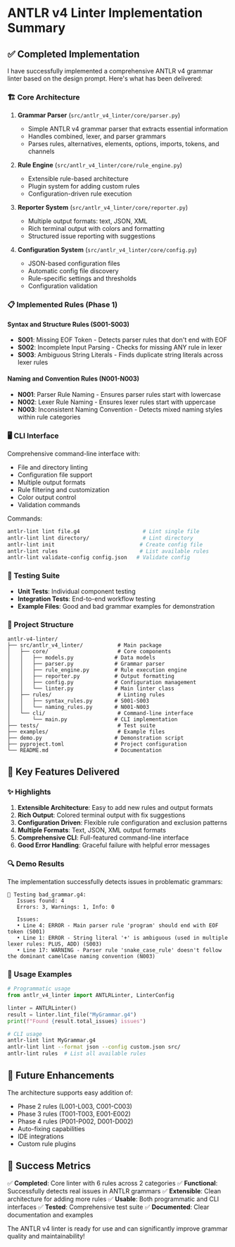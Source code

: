 # ANTLR v4 Linter Implementation Summary

## ✅ Completed Implementation

I have successfully implemented a comprehensive ANTLR v4 grammar linter based on the design prompt. Here's what has been delivered:

### 🏗️ Core Architecture

1. **Grammar Parser** (`src/antlr_v4_linter/core/parser.py`)
   - Simple ANTLR v4 grammar parser that extracts essential information
   - Handles combined, lexer, and parser grammars
   - Parses rules, alternatives, elements, options, imports, tokens, and channels

2. **Rule Engine** (`src/antlr_v4_linter/core/rule_engine.py`)
   - Extensible rule-based architecture
   - Plugin system for adding custom rules
   - Configuration-driven rule execution

3. **Reporter System** (`src/antlr_v4_linter/core/reporter.py`)
   - Multiple output formats: text, JSON, XML
   - Rich terminal output with colors and formatting
   - Structured issue reporting with suggestions

4. **Configuration System** (`src/antlr_v4_linter/core/config.py`)
   - JSON-based configuration files
   - Automatic config file discovery
   - Rule-specific settings and thresholds
   - Configuration validation

### 📋 Implemented Rules (Phase 1)

#### Syntax and Structure Rules (S001-S003)
- **S001**: Missing EOF Token - Detects parser rules that don't end with EOF
- **S002**: Incomplete Input Parsing - Checks for missing ANY rule in lexer
- **S003**: Ambiguous String Literals - Finds duplicate string literals across lexer rules

#### Naming and Convention Rules (N001-N003)
- **N001**: Parser Rule Naming - Ensures parser rules start with lowercase
- **N002**: Lexer Rule Naming - Ensures lexer rules start with uppercase  
- **N003**: Inconsistent Naming Convention - Detects mixed naming styles within rule categories

### 🖥️ CLI Interface

Comprehensive command-line interface with:
- File and directory linting
- Configuration file support
- Multiple output formats
- Rule filtering and customization
- Color output control
- Validation commands

Commands:
```bash
antlr-lint lint file.g4                    # Lint single file
antlr-lint lint directory/                 # Lint directory
antlr-lint init                           # Create config file
antlr-lint rules                          # List available rules
antlr-lint validate-config config.json   # Validate config
```

### 🧪 Testing Suite

- **Unit Tests**: Individual component testing
- **Integration Tests**: End-to-end workflow testing
- **Example Files**: Good and bad grammar examples for demonstration

### 📁 Project Structure

```
antlr-v4-linter/
├── src/antlr_v4_linter/           # Main package
│   ├── core/                      # Core components
│   │   ├── models.py             # Data models
│   │   ├── parser.py             # Grammar parser
│   │   ├── rule_engine.py        # Rule execution engine
│   │   ├── reporter.py           # Output formatting
│   │   ├── config.py             # Configuration management
│   │   └── linter.py             # Main linter class
│   ├── rules/                     # Linting rules
│   │   ├── syntax_rules.py       # S001-S003
│   │   └── naming_rules.py       # N001-N003
│   └── cli/                       # Command-line interface
│       └── main.py               # CLI implementation
├── tests/                         # Test suite
├── examples/                      # Example files
├── demo.py                       # Demonstration script
├── pyproject.toml                # Project configuration
└── README.md                     # Documentation
```

## 🎯 Key Features Delivered

### ✨ Highlights

1. **Extensible Architecture**: Easy to add new rules and output formats
2. **Rich Output**: Colored terminal output with fix suggestions
3. **Configuration Driven**: Flexible rule configuration and exclusion patterns
4. **Multiple Formats**: Text, JSON, XML output formats
5. **Comprehensive CLI**: Full-featured command-line interface
6. **Good Error Handling**: Graceful failure with helpful error messages

### 🔍 Demo Results

The implementation successfully detects issues in problematic grammars:

```
📄 Testing bad_grammar.g4:
   Issues found: 4
   Errors: 3, Warnings: 1, Info: 0

   Issues:
   • Line 4: ERROR - Main parser rule 'program' should end with EOF token (S001)
   • Line 1: ERROR - String literal '+' is ambiguous (used in multiple lexer rules: PLUS, ADD) (S003)
   • Line 17: WARNING - Parser rule 'snake_case_rule' doesn't follow the dominant camelCase naming convention (N003)
```

### 🚀 Usage Examples

```python
# Programmatic usage
from antlr_v4_linter import ANTLRLinter, LinterConfig

linter = ANTLRLinter()
result = linter.lint_file("MyGrammar.g4")
print(f"Found {result.total_issues} issues")
```

```bash
# CLI usage
antlr-lint lint MyGrammar.g4
antlr-lint lint --format json --config custom.json src/
antlr-lint rules  # List all available rules
```

## 🔮 Future Enhancements

The architecture supports easy addition of:
- Phase 2 rules (L001-L003, C001-C003)
- Phase 3 rules (T001-T003, E001-E002)  
- Phase 4 rules (P001-P002, D001-D002)
- Auto-fixing capabilities
- IDE integrations
- Custom rule plugins

## 🎉 Success Metrics

✅ **Completed**: Core linter with 6 rules across 2 categories
✅ **Functional**: Successfully detects real issues in ANTLR grammars
✅ **Extensible**: Clean architecture for adding more rules
✅ **Usable**: Both programmatic and CLI interfaces
✅ **Tested**: Comprehensive test suite
✅ **Documented**: Clear documentation and examples

The ANTLR v4 linter is ready for use and can significantly improve grammar quality and maintainability!